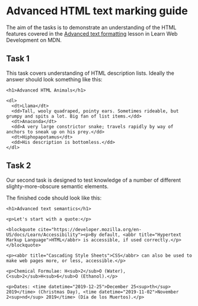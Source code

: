# Advanced HTML text marking guide

The aim of the tasks is to demonstrate an understanding of the HTML features covered in the [Advanced text formatting](https://developer.mozilla.org/en-US/docs/Learn/HTML/Introduction_to_HTML/Advanced_text_formatting) lesson in Learn Web Development on MDN.

## Task 1

This task covers understanding of HTML description lists. Ideally the answer should look something like this:

```
<h1>Advanced HTML Animals</h1>

<dl>
  <dt>Llama</dt>
  <dd>Tall, wooly quadraped, pointy ears. Sometimes rideable, but grumpy and spits a lot. Big fan of list items.</dd>
  <dt>Anaconda</dt>
  <dd>A very large constrictor snake; travels rapidly by way of anchors to sneak up on his prey.</dd>
  <dt>Hiphopapotamus</dt>
  <dd>His description is bottomless.</dd>
</dl>
```

## Task 2

Our second task is designed to test knowledge of a number of different slighty-more-obscure semantic elements.

The finished code should look like this:

```
<h1>Advanced text semantics</h1>

<p>Let's start with a quote:</p>

<blockquote cite="https://developer.mozilla.org/en-US/docs/Learn/Accessibility"><p>By default, <abbr title="Hypertext Markup Language">HTML</abbr> is accessible, if used correctly.</p></blockquote>

<p><abbr title="Cascading Style Sheets">CSS</abbr> can also be used to make web pages more, or less, accessible.</p>

<p>Chemical Formulae: H<sub>2</sub>O (Water), C<sub>2</sub>H<sub>6</sub>O (Ethanol).</p>

<p>Dates: <time datetime="2019-12-25">December 25<sup>th</sup> 2019</time> (Christmas Day), <time datetime="2019-11-02">November 2<sup>nd</sup> 2019</time> (Día de los Muertos).</p>
```
